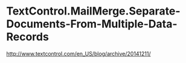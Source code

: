 # TextControl.MailMerge.Separate-Documents-From-Multiple-Data-Records
http://www.textcontrol.com/en_US/blog/archive/20141211/
